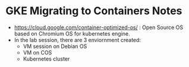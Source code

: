# GKE Migrating to Containers Notes
* https://cloud.google.com/container-optimized-os/ : Open Source OS based on Chromium OS for kubernetes engine.
* In the lab session, there are 3 enviornment created:
  * VM session on Debian OS
  * VM on COS
  * Kubernetes cluster
